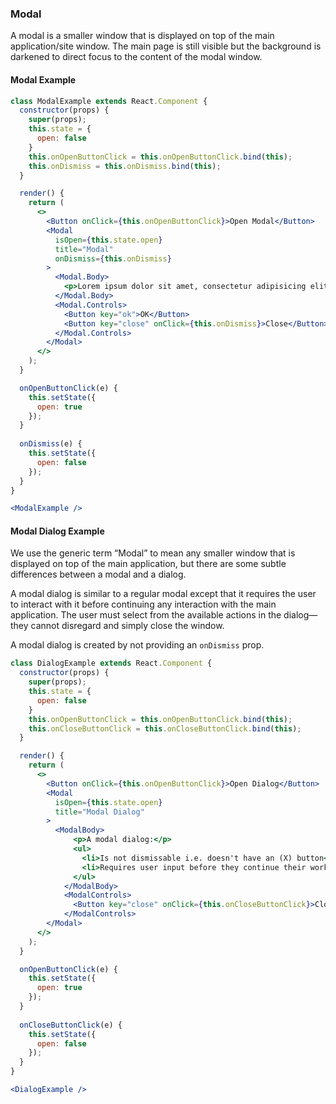 ### Modal

A modal is a smaller window that is displayed on top of the main application/site window. The main page is still visible but the background is darkened to direct focus to the content of the modal window.

#### Modal Example

```jsx
class ModalExample extends React.Component {
  constructor(props) {
    super(props);
    this.state = {
      open: false
    }
    this.onOpenButtonClick = this.onOpenButtonClick.bind(this); 
    this.onDismiss = this.onDismiss.bind(this); 
  } 

  render() {
    return (
      <>
        <Button onClick={this.onOpenButtonClick}>Open Modal</Button>
        <Modal 
          isOpen={this.state.open} 
          title="Modal" 
          onDismiss={this.onDismiss}
        >
          <Modal.Body>
            <p>Lorem ipsum dolor sit amet, consectetur adipisicing elit, sed do eiusmod tempor <a href="#">incididunt ut labore</a> et dolore magna aliqua. Ut enim ad minim veniam, quis nostrud exercitation ullamco laboris nisi ut aliquip ex ea commodo consequat. Duis aute irure dolor in reprehenderit in voluptate velit esse cillum dolore eu fugiat nulla pariatur. Excepteur sint occaecat cupidatat non proident, sunt in culpa qui officia deserunt mollit anim id est laborum.</p>
          </Modal.Body>
          <Modal.Controls>
            <Button key="ok">OK</Button>
            <Button key="close" onClick={this.onDismiss}>Close</Button>
          </Modal.Controls>
        </Modal>
      </>
    );
  }

  onOpenButtonClick(e) {
    this.setState({
      open: true
    });
  }
  
  onDismiss(e) {
    this.setState({
      open: false
    });
  }
}

<ModalExample />
```

#### Modal Dialog Example

We use the generic term “Modal” to mean any smaller window that is displayed on top of the main application, but there are some subtle differences between a modal and a dialog.

A modal dialog is similar to a regular modal except that it requires the user to interact with it before continuing any interaction with the main application. The user must select from the available actions in the dialog—they cannot disregard and simply close the window.

A modal dialog is created by not providing an `onDismiss` prop.

```jsx
class DialogExample extends React.Component {
  constructor(props) {
    super(props);
    this.state = {
      open: false
    }
    this.onOpenButtonClick = this.onOpenButtonClick.bind(this); 
    this.onCloseButtonClick = this.onCloseButtonClick.bind(this); 
  } 

  render() {
    return (
      <>
        <Button onClick={this.onOpenButtonClick}>Open Dialog</Button>
        <Modal 
          isOpen={this.state.open} 
          title="Modal Dialog" 
        >
          <ModalBody>
              <p>A modal dialog:</p>
              <ul>
                <li>Is not dismissable i.e. doesn't have an (X) button</li>
                <li>Requires user input before they continue their work</li>
              </ul>
            </ModalBody>
            <ModalControls>
              <Button key="close" onClick={this.onCloseButtonClick}>Close</Button>
            </ModalControls>
        </Modal>
      </>
    );
  }

  onOpenButtonClick(e) {
    this.setState({
      open: true
    });
  }
  
  onCloseButtonClick(e) {
    this.setState({
      open: false
    });
  }
}

<DialogExample />
```

